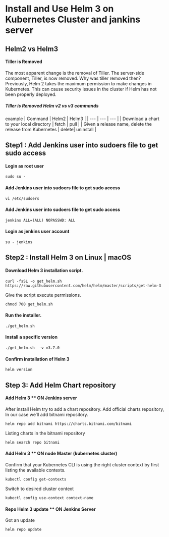 # Install and Use Helm 3 on Kubernetes Cluster and jankins server
## Helm2 vs Helm3
#### Tiller is Removed
The most apparent change is the removal of Tiller. The server-side component, Tiller, is now removed.
Why was tiller removed then?
Previously, Helm 2  takes the maximum permission to make changes in Kubernetes. This can cause security issues in the cluster if Helm has not been properly deployed.
##### Tiller is Removed Helm v2 vs v3 commands
example 
| Command | Helm2 | Helm3 |
| --- | --- | --- |
| Download a chart to your local directory	| fetch	| pull |
| Given a release name, delete the release from Kubernetes | delete| uninstall |

## Step1 : Add Jenkins user into sudoers file to get sudo access
#### Login as root user
```
sudo su -
```
#### Add Jenkins user into sudoers file to get sudo access
```
vi /etc/sudoers
```
#### Add Jenkins user into sudoers file to get sudo access
```
jenkins ALL=(ALL) NOPASSWD: ALL
```
#### Login as jenkins user account
```
su - jenkins
```
## Step2 : Install Helm 3 on Linux | macOS
#### Download Helm 3 installation script.
```
curl -fsSL -o get_helm.sh https://raw.githubusercontent.com/helm/helm/master/scripts/get-helm-3
```
Give the script execute permissions.
```
chmod 700 get_helm.sh
```
#### Run the installer.
```
./get_helm.sh
```
####  Install a specific version
```
./get_helm.sh  -v v3.7.0
```
#### Confirm installation of Helm 3
```
helm version
```
## Step 3: Add Helm Chart repository
#### Add Helm 3 ** ON Jenkins server
After install Helm try to add a chart repository. Add official charts repository, In our case we’ll add bitnami repository.
```
helm repo add bitnami https://charts.bitnami.com/bitnami
````
Listing charts in the bitnami repository
````
helm search repo bitnami
````
#### Add Helm 3 ** ON node Master (kubernetes cluster)
Confirm that your Kubernetes CLI is using the right cluster context by first listing the available contexts.
````
kubectl config get-contexts
````
Switch to desired cluster context
````
kubectl config use-context context-name
````
#### Repo Helm 3 update ** ON Jenkins Server
Got an update 
````
helm repo update
````





